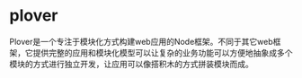 # plover
Plover是一个专注于模块化方式构建web应用的Node框架。不同于其它web框架，它提供完整的应用和模块化模型可以让复杂的业务功能可以方便地抽象成多个模块的方式进行独立开发，让应用可以像搭积木的方式拼装模块而成。
